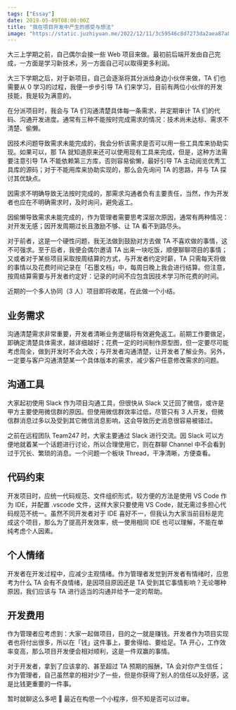 ```yaml
---
tags: ["Essay"]
date: 2019-05-09T08:00:00Z
title: "我在项目开发中产生的感受与想法"
image: "https://static.juzhiyuan.me/2022/12/11/3c59546c8d7273da2aea87a8045b6f17.png"
---
```


大三上学期之前，自己偶尔会接一些 Web 项目来做。最初前后端开发由自己完成，一方面是学习新技术，另一方面自己可以取得更多利润。

大三下学期之后，对于新项目，自己会逐渐将其分派给身边小伙伴来做，TA 们也需要从 0 学习的过程，我便一步步引导 TA 们来学习，目前有两位小伙伴的开发技能，我是较为满意的。

在分派项目时，我会与 TA 们沟通清楚具体每一条需求，并定期审计 TA 们的代码、沟通开发进度。通常有三种不能按时完成需求的情况：技术尚未达标、需求不清楚、偷懒。

因技术问题导致需求未能完成的，我会分析该需求是否可以用一些工具库来协助实现。如果可以，那 TA 就知道原来还可以使用现有工具来完成，但是，这种方法需要注意引导 TA 不能依赖第三方库，否则容易偷懒，最好引导 TA 主动阅览优秀工具库的源码；对于不能用库来协助实现的，那么会先询问 TA 的思路，并与 TA 探讨其优缺点。

因需求不明确导致无法按时完成的，那需求沟通者负有主要责任，当然，作为开发者也应在不明确需求时，及时询问，避免返工。

因偷懒导致需求未能完成的，作为管理者需要思考深层次原因，通常有两种情况：对开发无感；因开发周期过长且激励不够、让 TA 看不到路尽头。

对于前者，这是一个硬性问题，我无法做到鼓励对方去做 TA 不喜欢做的事情，这不可强求。至于后者，我便会偶尔邀请 TA 出来一块吃饭，顺便聊聊项目的事情；又或者对于某些项目采取按周结算的方式，与开发者约定时薪，TA 只需每天将做的事情以及花费时间记录在「石墨文档」中，每周日晚上我会进行结算。但注意，按周结算需要与开发者约定好：记录的时间不应包含因技术学习所花费的时间。

近期的一个多人协同（3 人）项目即将收尾，在此做一个小结。

## 业务需求

沟通清楚需求非常重要，开发者清晰业务逻辑将有效避免返工。前期工作要做足，即确定清楚具体需求，越详细越好；花费一定的时间制作原型图，但一定要尽可能考虑周全，做到开发时不会大改；与开发者沟通清楚，让开发者了解业务。另外，一定要与客户沟通清楚某一个具体版本的需求，减少客户任意修改需求的问题。

## 沟通工具

大家起初使用 Slack 作为项目沟通工具，但很快从 Slack 又迁回了微信，或许是甲方主要使用微信群的原因。但使用微信群效率过低，尽管只有 3 人开发，但微信群消息过多以及受到其它微信消息影响，这会导致历史消息很容易被错过。

之前在远程团队 Team247 时，大家主要通过 Slack 进行交流。因 Slack 可以方便地就着某一个话题进行讨论，所以合理使用它，则在群聊 Channel 中不会看到过于冗长、繁琐的消息。一个问题一个板块 Thread，干净清晰，方便查看。

## 代码约束

开发项目时，应统一代码规范、文件组织形式，较方便的方法是使用 VS Code 作为 IDE，并配置 .vscode 文件，这样大家只要使用 VS Code，就无需过多担心代码规范不统一。虽然不同开发者对于 IDE 喜好不一，但我认为大家当前目标是完成这个项目，那么为了提高开发效率，统一使用相同 IDE 也可以理解，不能在单纯考虑个人因素。

## 个人情绪

开发者在开发过程中，应减少主观情绪。作为管理者发觉到开发者有情绪时，应思考为什么 TA 会有不良情绪，是因项目原因还是 TA 受到其它事情影响？无论哪种原因，我们应该与 TA 进行适当的沟通并给予一定的帮助。

## 开发费用

作为管理者应考虑到：大家一起做项目，目的之一就是赚钱。开发者作为项目实现者也将付出很多，所以在「钱」这件事上，要舍得给、要给足。TA 开心，工作效率变高，那么项目开发便会相对顺利，这是一件双赢的事情。

对于开发者，拿到了应该拿的、甚至超过 TA 预期的报酬，TA 会对你产生信任；作为管理者，自己虽然拿的相对少了一些，但是你获得了别人的信任以及好感，这是比钱更重要的一件事。

暂时就聊这么多吧 🙂 最近在构思一个小程序，但不知是否可以过审。
